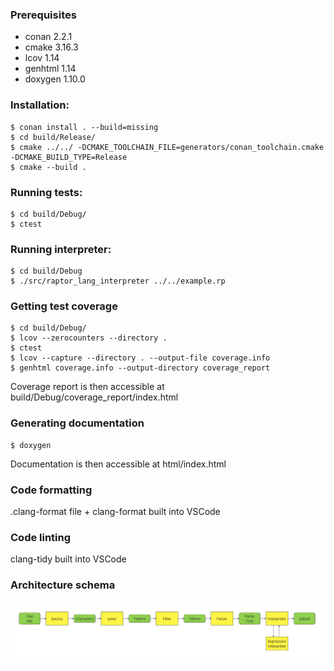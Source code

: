 ### Prerequisites
- conan 2.2.1
- cmake 3.16.3
- lcov 1.14
- genhtml 1.14
- doxygen 1.10.0

### Installation:

```console
$ conan install . --build=missing
$ cd build/Release/
$ cmake ../../ -DCMAKE_TOOLCHAIN_FILE=generators/conan_toolchain.cmake -DCMAKE_BUILD_TYPE=Release
$ cmake --build .
```

### Running tests:

```console
$ cd build/Debug/
$ ctest
```

### Running interpreter:

```console
$ cd build/Debug
$ ./src/raptor_lang_interpreter ../../example.rp
```

### Getting test coverage

```console
$ cd build/Debug/
$ lcov --zerocounters --directory .
$ ctest
$ lcov --capture --directory . --output-file coverage.info
$ genhtml coverage.info --output-directory coverage_report
```
Coverage report is then accessible at build/Debug/coverage_report/index.html

### Generating documentation
```console
$ doxygen
```
Documentation is then accessible at html/index.html

### Code formatting
.clang-format file + clang-format built into VSCode

### Code linting
clang-tidy built into VSCode

### Architecture schema
![](docs/architecture_schema.jpg)